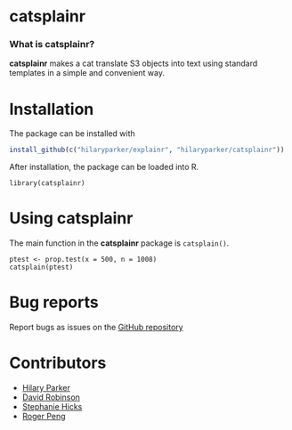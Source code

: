# catsplainr

### What is catsplainr?

**catsplainr** makes a cat translate S3 objects into text using standard templates in a simple and convenient way.


# Installation

The package can be installed with

```r
install_github(c("hilaryparker/explainr", "hilaryparker/catsplainr"))
```

After installation, the package can be loaded into R.

    library(catsplainr)

# Using catsplainr

The main function in the **catsplainr** package is `catsplain()`.

```
ptest <- prop.test(x = 500, n = 1008)
catsplain(ptest)
```

# Bug reports
Report bugs as issues on the [GitHub repository](https://github.com/hilaryparker/catsplainr)

# Contributors

* [Hilary Parker](https://github.com/hilaryparker)
* [David Robinson](https://github.com/dgrtwo)
* [Stephanie Hicks](https://github.com/stephaniehicks)
* [Roger Peng](https://github.com/rdpeng)
